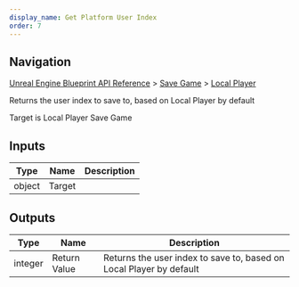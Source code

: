 ```yaml
---
display_name: Get Platform User Index
order: 7
---
```

## Navigation

[Unreal Engine Blueprint API Reference](https://dev.epicgames.com/documentation/en-us/unreal-engine/BlueprintAPI) > [Save Game](https://dev.epicgames.com/documentation/en-us/unreal-engine/BlueprintAPI/SaveGame) > [Local Player](https://dev.epicgames.com/documentation/en-us/unreal-engine/BlueprintAPI/SaveGame/LocalPlayer)

Returns the user index to save to, based on Local Player by default

Target is Local Player Save Game

## Inputs

| Type | Name | Description |
| --- | --- | --- |
| object | Target |  |

## Outputs

| Type | Name | Description |
| --- | --- | --- |
| integer | Return Value | Returns the user index to save to, based on Local Player by default |
